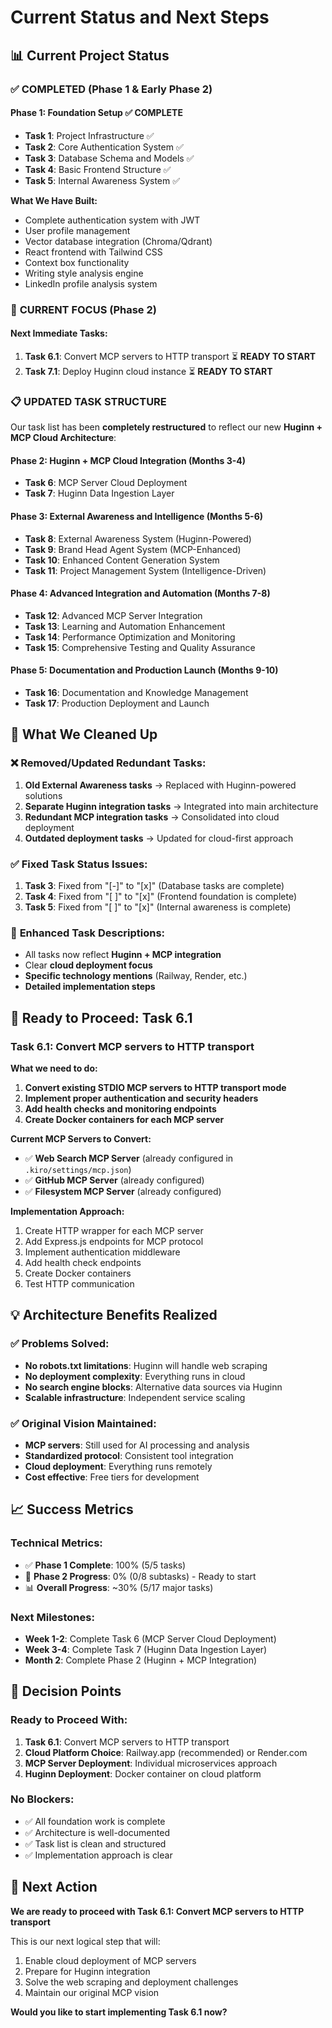 # Current Status and Next Steps

## 📊 **Current Project Status**

### ✅ **COMPLETED (Phase 1 & Early Phase 2)**

#### **Phase 1: Foundation Setup** ✅ **COMPLETE**
- **Task 1**: Project Infrastructure ✅
- **Task 2**: Core Authentication System ✅
- **Task 3**: Database Schema and Models ✅
- **Task 4**: Basic Frontend Structure ✅
- **Task 5**: Internal Awareness System ✅

**What We Have Built:**
- Complete authentication system with JWT
- User profile management
- Vector database integration (Chroma/Qdrant)
- React frontend with Tailwind CSS
- Context box functionality
- Writing style analysis engine
- LinkedIn profile analysis system

### 🔄 **CURRENT FOCUS (Phase 2)**

#### **Next Immediate Tasks:**
1. **Task 6.1**: Convert MCP servers to HTTP transport ⏳ **READY TO START**
2. **Task 7.1**: Deploy Huginn cloud instance ⏳ **READY TO START**

### 📋 **UPDATED TASK STRUCTURE**

Our task list has been **completely restructured** to reflect our new **Huginn + MCP Cloud Architecture**:

#### **Phase 2: Huginn + MCP Cloud Integration (Months 3-4)**
- **Task 6**: MCP Server Cloud Deployment
- **Task 7**: Huginn Data Ingestion Layer

#### **Phase 3: External Awareness and Intelligence (Months 5-6)**
- **Task 8**: External Awareness System (Huginn-Powered)
- **Task 9**: Brand Head Agent System (MCP-Enhanced)
- **Task 10**: Enhanced Content Generation System
- **Task 11**: Project Management System (Intelligence-Driven)

#### **Phase 4: Advanced Integration and Automation (Months 7-8)**
- **Task 12**: Advanced MCP Server Integration
- **Task 13**: Learning and Automation Enhancement
- **Task 14**: Performance Optimization and Monitoring
- **Task 15**: Comprehensive Testing and Quality Assurance

#### **Phase 5: Documentation and Production Launch (Months 9-10)**
- **Task 16**: Documentation and Knowledge Management
- **Task 17**: Production Deployment and Launch

## 🎯 **What We Cleaned Up**

### ❌ **Removed/Updated Redundant Tasks:**
1. **Old External Awareness tasks** → Replaced with Huginn-powered solutions
2. **Separate Huginn integration tasks** → Integrated into main architecture
3. **Redundant MCP integration tasks** → Consolidated into cloud deployment
4. **Outdated deployment tasks** → Updated for cloud-first approach

### ✅ **Fixed Task Status Issues:**
1. **Task 3**: Fixed from "[-]" to "[x]" (Database tasks are complete)
2. **Task 4**: Fixed from "[ ]" to "[x]" (Frontend foundation is complete)
3. **Task 5**: Fixed from "[ ]" to "[x]" (Internal awareness is complete)

### 🔄 **Enhanced Task Descriptions:**
- All tasks now reflect **Huginn + MCP integration**
- Clear **cloud deployment focus**
- **Specific technology mentions** (Railway, Render, etc.)
- **Detailed implementation steps**

## 🚀 **Ready to Proceed: Task 6.1**

### **Task 6.1: Convert MCP servers to HTTP transport**

**What we need to do:**
1. **Convert existing STDIO MCP servers to HTTP transport mode**
2. **Implement proper authentication and security headers**
3. **Add health checks and monitoring endpoints**
4. **Create Docker containers for each MCP server**

**Current MCP Servers to Convert:**
- ✅ **Web Search MCP Server** (already configured in `.kiro/settings/mcp.json`)
- ✅ **GitHub MCP Server** (already configured)
- ✅ **Filesystem MCP Server** (already configured)

**Implementation Approach:**
1. Create HTTP wrapper for each MCP server
2. Add Express.js endpoints for MCP protocol
3. Implement authentication middleware
4. Add health check endpoints
5. Create Docker containers
6. Test HTTP communication

## 💡 **Architecture Benefits Realized**

### ✅ **Problems Solved:**
- **No robots.txt limitations**: Huginn will handle web scraping
- **No deployment complexity**: Everything runs in cloud
- **No search engine blocks**: Alternative data sources via Huginn
- **Scalable infrastructure**: Independent service scaling

### ✅ **Original Vision Maintained:**
- **MCP servers**: Still used for AI processing and analysis
- **Standardized protocol**: Consistent tool integration
- **Cloud deployment**: Everything runs remotely
- **Cost effective**: Free tiers for development

## 📈 **Success Metrics**

### **Technical Metrics:**
- ✅ **Phase 1 Complete**: 100% (5/5 tasks)
- 🔄 **Phase 2 Progress**: 0% (0/8 subtasks) - Ready to start
- 📊 **Overall Progress**: ~30% (5/17 major tasks)

### **Next Milestones:**
- **Week 1-2**: Complete Task 6 (MCP Server Cloud Deployment)
- **Week 3-4**: Complete Task 7 (Huginn Data Ingestion Layer)
- **Month 2**: Complete Phase 2 (Huginn + MCP Integration)

## 🎯 **Decision Points**

### **Ready to Proceed With:**
1. **Task 6.1**: Convert MCP servers to HTTP transport
2. **Cloud Platform Choice**: Railway.app (recommended) or Render.com
3. **MCP Server Deployment**: Individual microservices approach
4. **Huginn Deployment**: Docker container on cloud platform

### **No Blockers:**
- ✅ All foundation work is complete
- ✅ Architecture is well-documented
- ✅ Task list is clean and structured
- ✅ Implementation approach is clear

## 🚀 **Next Action**

**We are ready to proceed with Task 6.1: Convert MCP servers to HTTP transport**

This is our next logical step that will:
1. Enable cloud deployment of MCP servers
2. Prepare for Huginn integration
3. Solve the web scraping and deployment challenges
4. Maintain our original MCP vision

**Would you like to start implementing Task 6.1 now?**